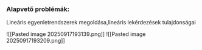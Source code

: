 ### Alapvető problémák:
Lineáris egyenletrendszerek megoldása,lineáris lekérdezések tulajdonságai

![[Pasted image 20250917193139.png]]
![[Pasted image 20250917193209.png]]
 